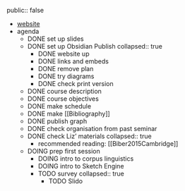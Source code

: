 public:: false

- [website](((3b8495d7-eb59-4241-bbe4-2aae24133b6c)))
- agenda
	- DONE set up slides
	- DONE set up Obsidian Publish
	  collapsed:: true
		- DONE website up
		- DONE links and embeds
		- DONE remove plan
		- DONE try diagrams
		- DONE check print version
	- DONE course description
	- DONE course objectives
	- DONE make schedule
	- DONE make [[Bibliography]]
	- DONE publish graph
	- DONE check organisation from past seminar
	- DONE check Liz’ materials
	  collapsed:: true
		- recommended reading: [[Biber2015Cambridge]]
	- DOING prep first session
		- DOING intro to corpus linguistics
		- DOING intro to Sketch Engine
		- TODO survey
		  collapsed:: true
			- TODO Slido